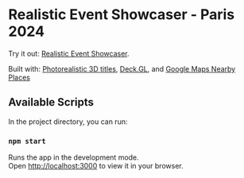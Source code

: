 # Realistic Event Showcaser - Paris 2024

Try it out: [Realistic Event Showcaser](https://realistic3devent.com/).

Built with: [Photorealistic 3D titles](https://developers.google.com/maps/documentation/tile/3d-tiles), [Deck.GL](https://deck.gl/), and [Google Maps Nearby Places]()

## Available Scripts

In the project directory, you can run:

### `npm start`

Runs the app in the development mode.\
Open [http://localhost:3000](http://localhost:3000) to view it in your browser.

